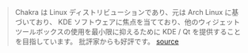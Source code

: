 > Chakra は Linux ディストリビューションであり、元は Arch Linux に基づいており、 KDE ソフトウェアに焦点を当てており、他のウィジェットツールボックスの使用を最小限に抑えるために KDE / Qt を提供することを目指しています。 批評家からも好評です。
[source](https://en.wikipedia.org/wiki/Chakra_(operating_system))
